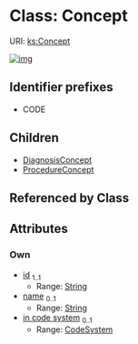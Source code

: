 
# Class: Concept




URI: [ks:Concept](https://w3id.org/linkml/tests/kitchen_sink/Concept)


[![img](https://yuml.me/diagram/nofunky;dir:TB/class/[ProcedureConcept],[DiagnosisConcept],[CodeSystem]<in%20code%20system%200..1-%20[Concept&#124;id:string;name:string%20%3F],[Concept]^-[ProcedureConcept],[Concept]^-[DiagnosisConcept],[CodeSystem])](https://yuml.me/diagram/nofunky;dir:TB/class/[ProcedureConcept],[DiagnosisConcept],[CodeSystem]<in%20code%20system%200..1-%20[Concept&#124;id:string;name:string%20%3F],[Concept]^-[ProcedureConcept],[Concept]^-[DiagnosisConcept],[CodeSystem])

## Identifier prefixes

 * CODE

## Children

 * [DiagnosisConcept](DiagnosisConcept.md)
 * [ProcedureConcept](ProcedureConcept.md)

## Referenced by Class


## Attributes


### Own

 * [id](id.md)  <sub>1..1</sub>
     * Range: [String](types/String.md)
 * [name](name.md)  <sub>0..1</sub>
     * Range: [String](types/String.md)
 * [in code system](in_code_system.md)  <sub>0..1</sub>
     * Range: [CodeSystem](CodeSystem.md)
